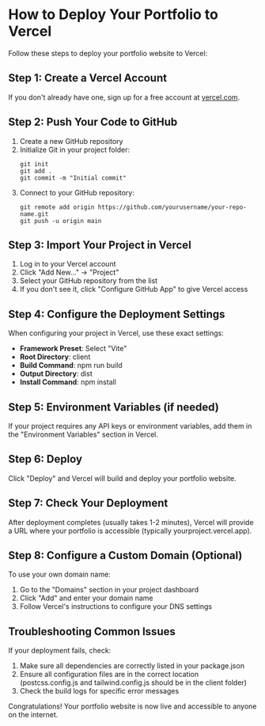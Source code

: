 # How to Deploy Your Portfolio to Vercel

Follow these steps to deploy your portfolio website to Vercel:

## Step 1: Create a Vercel Account
If you don't already have one, sign up for a free account at [vercel.com](https://vercel.com).

## Step 2: Push Your Code to GitHub
1. Create a new GitHub repository
2. Initialize Git in your project folder:
   ```
   git init
   git add .
   git commit -m "Initial commit"
   ```
3. Connect to your GitHub repository:
   ```
   git remote add origin https://github.com/yourusername/your-repo-name.git
   git push -u origin main
   ```

## Step 3: Import Your Project in Vercel
1. Log in to your Vercel account
2. Click "Add New..." → "Project"
3. Select your GitHub repository from the list
4. If you don't see it, click "Configure GitHub App" to give Vercel access

## Step 4: Configure the Deployment Settings
When configuring your project in Vercel, use these exact settings:

- **Framework Preset**: Select "Vite"
- **Root Directory**: client
- **Build Command**: npm run build
- **Output Directory**: dist
- **Install Command**: npm install

## Step 5: Environment Variables (if needed)
If your project requires any API keys or environment variables, add them in the "Environment Variables" section in Vercel.

## Step 6: Deploy
Click "Deploy" and Vercel will build and deploy your portfolio website.

## Step 7: Check Your Deployment
After deployment completes (usually takes 1-2 minutes), Vercel will provide a URL where your portfolio is accessible (typically yourproject.vercel.app).

## Step 8: Configure a Custom Domain (Optional)
To use your own domain name:
1. Go to the "Domains" section in your project dashboard
2. Click "Add" and enter your domain name
3. Follow Vercel's instructions to configure your DNS settings

## Troubleshooting Common Issues
If your deployment fails, check:
1. Make sure all dependencies are correctly listed in your package.json
2. Ensure all configuration files are in the correct location (postcss.config.js and tailwind.config.js should be in the client folder)
3. Check the build logs for specific error messages

Congratulations! Your portfolio website is now live and accessible to anyone on the internet.